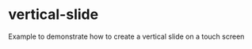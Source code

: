 vertical-slide
==============

Example to demonstrate how to create a vertical slide on a touch screen